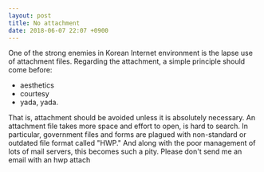 ```yaml
---
layout: post
title: No attachment 
date: 2018-06-07 22:07 +0900
---
```


One of the strong enemies in Korean Internet environment is the lapse use of attachment files. Regarding the attachment, a simple principle should come before:

- aesthetics 
- courtesy
- yada, yada.

That is, attachment should be avoided unless it is absolutely necessary. An attachment file takes more space and effort to open, is hard to search. In particular, government files and forms are plagued with non-standard or outdated file format called "HWP." And along with the poor management of lots of mail servers, this becomes such a pity. Please don't send me an email with an hwp attach
